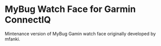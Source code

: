 # MyBug Watch Face for Garmin ConnectIQ

Mintenance version of MyBug Gamin watch face originally developed by mfanki.
